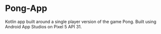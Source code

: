 # Pong-App
Kotlin app built around a single player version of the game Pong. Built using Android App Studios on Pixel 5 API 31.
